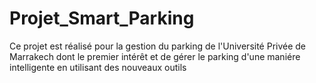 # Projet_Smart_Parking

Ce projet est réalisé pour la gestion du parking de l'Université Privée de Marrakech dont le premier intérêt et de gérer le parking d'une maniére intelligente en utilisant des nouveaux outils 
